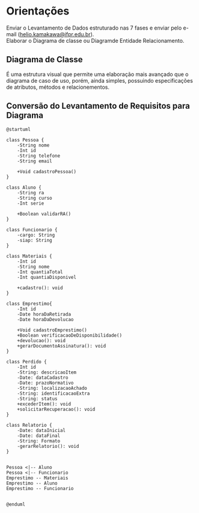 # Orientações

Enviar o Levantamento de Dados estruturado nas 7 fases e enviar pelo e-mail (helio.kamakawa@ifpr.edu.br).  
Elaborar o Diagrama de classe ou Diagramde Entidade Relacionamento.  

## Diagrama de Classe

É uma estrutura visual que permite uma elaboração mais avançado que o diagrama de caso de uso, porém, ainda simples, possuindo especificações de atributos, métodos e relacionementos.

## Conversão do Levantamento de Requisitos para Diagrama

```
@startuml   

class Pessoa { 
    -String nome
    -Int id
    -String telefone
    -String email

    +Void cadastroPessoa()
}
 
class Aluno {
    -String ra
    -String curso
    -Int serie

    +Boolean validarRA()
}

class Funcionario {
    -cargo: String
    -siap: String
}

class Materiais {
    -Int id
    -String nome
    -Int quantiaTotal
    -Int quantiaDisponivel

    +cadastro(): void
}

class Emprestimo{
    -Int id
    -Date horaDaRetirada
    -Date horaDaDevolucao

    +Void cadastroEmprestimo()
    +Boolean verificacaoDeDisponibilidade()
    +devolucao(): void
    +gerarDocumentoAssinatura(): void
}

class Perdido {
    -Int id
    -String: descricaoItem
    -Date: dataCadastro
    -Date: prazoNormativo
    -String: localizacaoAchado
    -String: identificacaoExtra
    -String: status
    +excederItem(): void
    +solicitarRecuperacao(): void
}

class Relatorio {
    -Date: dataInicial
    -Date: dataFinal
    -String: Formato
    -gerarRelatorio(): void
}


Pessoa <|-- Aluno
Pessoa <|-- Funcionario
Emprestimo -- Materiais
Emprestimo -- Aluno
Emprestimo -- Funcionario


@enduml
```
